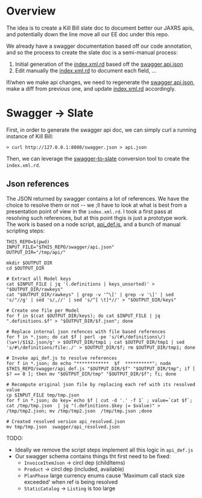# Overview

The idea is to create a Kill Bill slate doc to document better our JAXRS apis, and potentially down the line move all our EE doc under this repo.

We already have a swagger documentation based off our code annotation, and so the process to create the slate doc is a semi-manual process:
1. Initial generation of the [index.xml.rd](https://github.com/killbill/slate/blob/master/source/index.html.md) based off the [swagger api.json](https://github.com/killbill/slate/blob/master/swagger/api.json)
2. Edit manually the [index.xml.rd](https://github.com/killbill/slate/blob/master/source/index.html.md) to document each field, ...

If/when we make api changes, we need to regenerate the [swagger api.json](https://github.com/killbill/slate/blob/master/swagger/api.json), make a diff from previous one, and update [index.xml.rd](https://github.com/killbill/slate/blob/master/source/index.html.md) accordingly.

# Swagger -> Slate

First, in order to generate the swagger api doc, we can simply curl a running instance of Kill Bill:
```
> curl http://127.0.0.1:8080/swagger.json > api.json
```

Then, we can leverage the [swagger-to-slate](https://github.com/lavkumarv/swagger-to-slate) conversion tool to create the `index.xml.rd`.


## Json references


The JSON returned by swagger contains a lot of references. We have the choice to resolve them or not -- we ;ll have to look at what is best from a presentation point of view in the `index.xml.rd`.
I took a first pass at resolving such references, but at this point thgis is just a prototype work. The work is based on a node script, [api_def.js](https://github.com/killbill/slate/blob/master/swagger/api_def.js), and a bunch of manual scripting steps:

```
THIS_REPO=$(pwd)
INPUT_FILE="$THIS_REPO/swagger/api.json"
OUTPUT_DIR="/tmp/api/"

mkdir $OUTPUT_DIR
cd $OUTPUT_DIR

# Extract all Model keys 
cat $INPUT_FILE | jq '(.definitions | keys_unsorted)' > "$OUTPUT_DIR/rawkeys"
cat "$OUTPUT_DIR/rawkeys" | grep -v '^\[' | grep -v '\]' | sed 's/"//g' | sed 's/,//' | sed 's/^[ \t]*//' > "$OUTPUT_DIR/keys"

# Create one file per Model
for f in $(cat $OUTPUT_DIR/keys); do cat $INPUT_FILE | jq ".definitions.$f" > "$OUTPUT_DIR/$f.json"; done

# Replace internal json refences with file based references
for f in *.json; do cat $f | perl -pe 's/(#\/definitions\/)(\w+)/$1$2.json/g' > $OUTPUT_DIR/tmp1 ; cat $OUTPUT_DIR/tmp1 | sed 's/#\/definitions/file:./' > $OUTPUT_DIR/$f; rm $OUTPUT_DIR/tmp1; done

# Invoke api_def.js to resolve references
for f in *.json; do echo "************  $f  **********"; node  $THIS_REPO/swagger/api_def.js "$OUTPUT_DIR/$f" "$OUTPUT_DIR/tmp"; if [ $? == 0 ]; then mv "$OUTPUT_DIR/tmp" "$OUTPUT_DIR/$f"; fi; done
 
# Recompute original json file by replacing each ref with its resolved value
cp $INPUT_FILE tmp/tmp.json 
for f in *.json; do key=`echo $f | cut -d '.' -f 1` ; value=`cat $f`; cat /tmp/tmp.json  | jq "(.definitions.$key |= $value)" > /tmp/tmp2.json; mv /tmp/tmp2.json  /tmp/tmp.json ;done

# Created resolved version api_resolved.json
mv tmp/tmp.json  swagger/api_resolved.json
```

TODO:
* Ideally we remove the script steps implement all this logic in `api_def.js`
* Our swagger schema contains things tht first need to be fixed:
  * `InvoiceItemJson` -> circl dep (childItems)
  * `Product` -> circl dep (included,  available)
  * `PlanPhase` large currency enums cause 'Maximum call stack size exceeded' when ref is being resolved
  * `StaticCatalog` -> `Listing` is too large
  
  
